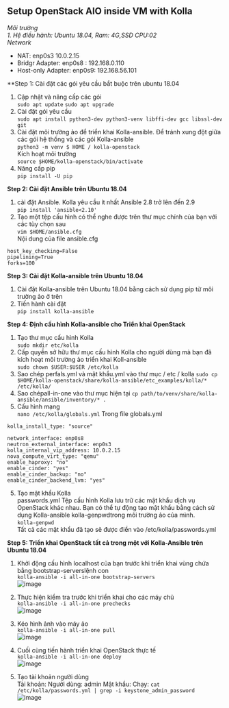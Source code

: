 ## Setup OpenStack AIO inside VM with Kolla ##  

*Môi trường*  
*1. Hệ điều hành: Ubuntu 18.04, Ram: 4G,SSD CPU:02*  
*Network*
* NAT: enp0s3 10.0.2.15
* Bridgr Adapter: enp0s8 : 192.168.0.110
* Host-only Adapter: enp0s9: 192.168.56.101

**Step 1: Cài đặt các gói yêu cầu bắt buộc trên ubuntu 18.04  

1. Cập nhật và nâng cấp các gói  
```sudo apt update``` 
```sudo apt upgrade```  
2. Cài đặt gói yêu cầu  
```sudo apt install python3-dev python3-venv libffi-dev gcc libssl-dev git```  
3. Cài đặt môi trường ảo để triển khai Kolla-ansible. Để tránh xung đột giữa các gói hệ thống và các gói Kolla-ansible  
```python3 -m venv $ HOME / kolla-openstack```  
Kích hoạt môi trường  
```source $HOME/kolla-openstack/bin/activate```  
4. Nâng cấp pip  
```pip install -U pip```  

**Step 2: Cài đặt Ansible trên Ubuntu 18.04**  
1. cài đặt Ansible. Kolla yêu cầu ít nhất Ansible 2.8 trở lên đến 2.9  
```pip install 'ansible<2.10'```  
2. Tạo một tệp cấu hình có thể nghe được trên thư mục chính của bạn với các tùy chọn sau  
```vim $HOME/ansible.cfg```  
Nội dung của file ansible.cfg  
```[defaults]
host_key_checking=False
pipelining=True
forks=100
```  

**Step 3: Cài đặt Kolla-ansible trên Ubuntu 18.04**  

1. Cài đặt Kolla-ansible trên Ubuntu 18.04 bằng cách sử dụng pip từ môi trường ảo ở trên  
2. Tiến hành cài đặt  
```pip install kolla-ansible```  

**Step 4: Định cấu hình Kolla-ansible cho Triển khai OpenStack**  

1. Tạo thư mục cấu hình Kolla  
```sudo mkdir etc/kolla```  
2. Cấp quyền sở hữu thư mục cấu hình Kolla cho người dùng mà bạn đã kích hoạt môi trường ảo triển khai Koll-ansible  
```sudo chown $USER:$USER /etc/kolla```  
3. Sao chép perfals.yml và mật khẩu.yml vào thư mục / etc / kolla
```sudo cp $HOME/kolla-openstack/share/kolla-ansible/etc_examples/kolla/* /etc/kolla/```  
4. Sao chépall-in-one vào thư mục hiện tại
```cp path/to/venv/share/kolla-ansible/ansible/inventory/* .```  
6. Cấu hình mạng  
```nano /etc/kolla/globals.yml``` 
Trong file globals.yml  
```kolla_base_distro: "ubuntu"
kolla_install_type: "source"

network_interface: enp0s8
neutron_external_interface: enp0s3
kolla_internal_vip_address: 10.0.2.15
nova_compute_virt_type: "qemu"
enable_haproxy: "no"
enable_cinder: "yes"
enable_cinder_backup: "no"
enable_cinder_backend_lvm: "yes"
```  
5. Tạo mật khẩu Kolla  
passwords.yml Tệp cấu hình Kolla lưu trữ các mật khẩu dịch vụ OpenStack khác nhau. Bạn có thể tự động tạo mật khẩu bằng cách sử dụng Kolla-ansible kolla-genpwdtrong môi trường ảo của mình.  
```kolla-genpwd```  
Tất cả các mật khẩu đã tạo sẽ được điền vào /etc/kolla/passwords.yml  

**Step 5: Triển khai OpenStack tất cả trong một với Kolla-Ansible trên Ubuntu 18.04**  

1. Khởi động cấu hình localhost của bạn trước khi triển khai vùng chứa bằng bootstrap-serverslệnh con  
```kolla-ansible -i all-in-one bootstrap-servers```  
![image](https://user-images.githubusercontent.com/46991949/120992840-30fba580-c7ad-11eb-927c-f502e7855c0c.png)  
2. Thực hiện kiểm tra trước khi triển khai cho các máy chủ  
```kolla-ansible -i all-in-one prechecks```  
![image](https://user-images.githubusercontent.com/46991949/120998267-2099f980-c7b2-11eb-9fbb-e422f28a30a5.png)

3. Kéo hình ảnh vào máy ảo  
```kolla-ansible -i all-in-one pull```    
![image](https://user-images.githubusercontent.com/46991949/120998415-46270300-c7b2-11eb-8a96-4d396df9c84f.png)  
4. Cuối cùng tiến hành triển khai OpenStack thực tế  
```kolla-ansible -i all-in-one deploy```  
![image](https://user-images.githubusercontent.com/46991949/120998530-6060e100-c7b2-11eb-8050-6671c62344ba.png)
5. Tạo tài khoản người dùng  
Tài khoản:
Người dùng: admin
Mật khẩu:
Chạy:
```cat /etc/kolla/passwords.yml | grep -i keystone_admin_password```  
![image](https://user-images.githubusercontent.com/46991949/120999917-dca7f400-c7b3-11eb-89e5-290c720a080d.png)


